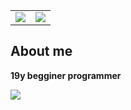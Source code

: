 <table>
    <tr>
        <td>
            <img src="https://github-readme-stats.vercel.app/api/top-langs/?username=Ribeir0o&theme=radical&layout=compact">
        </td>
        <td>
            <img src="https://github-readme-stats.vercel.app/api?username=Ribeir0o&show_icons=true&theme=radical">
        </td>
    </tr>

</table>

## About me
**19y begginer programmer**

![](https://komarev.com/ghpvc/?username=Ribeir0o)
<!--
**Ribeir0o/Ribeir0o** is a ✨ _special_ ✨ repository because its `README.md` (this file) appears on your GitHub profile.

Here are some ideas to get you started:

- 🔭 I’m currently working on ...
- 🌱 I’m currently learning ...
- 👯 I’m looking to collaborate on ...
- 🤔 I’m looking for help with ...
- 💬 Ask me about ...
- 📫 How to reach me: ...
- 😄 Pronouns: ...
- ⚡ Fun fact: ...
-->
